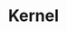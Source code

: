 ---
image:
  featured: 'true'
  path: /assets/images/projects/kernel.png
permalink: /engineering/projects/kernel/
project_link_name: kernel
project_maintainers: ''
project_stats: 'false'
project_url: https://www.kernel.org/category/about.html
title: Kernel
---